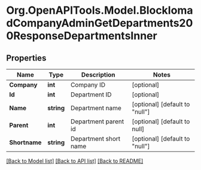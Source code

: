 # Org.OpenAPITools.Model.BlockIomadCompanyAdminGetDepartments200ResponseDepartmentsInner

## Properties

Name | Type | Description | Notes
------------ | ------------- | ------------- | -------------
**Company** | **int** | Company ID | [optional] 
**Id** | **int** | Department ID | [optional] 
**Name** | **string** | Department name | [optional] [default to "null"]
**Parent** | **int** | Department parent id | [optional] [default to null]
**Shortname** | **string** | Department short name | [optional] [default to "null"]

[[Back to Model list]](../README.md#documentation-for-models) [[Back to API list]](../README.md#documentation-for-api-endpoints) [[Back to README]](../README.md)

